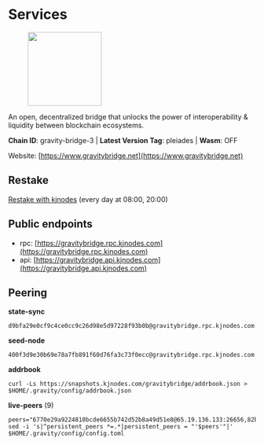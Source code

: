 # Services

<figure><img src="https://raw.githubusercontent.com/kj89/testnet_manuals/main/pingpub/logos/gravitybridge.png" width="150" alt=""><figcaption></figcaption></figure>

An open, decentralized bridge that unlocks the power of  interoperability & liquidity between blockchain ecosystems.

**Chain ID**: gravity-bridge-3 | **Latest Version Tag**: pleiades | **Wasm**: OFF

Website: [https://www.gravitybridge.net](https://www.gravitybridge.net)

## Restake

[Restake with kjnodes](https://restake.app/gravitybridge/gravityvaloper1nw3uavthnjwsgrrjzav2wdg9m0pw7k4fc7hvlz) (every day at 08:00, 20:00)
## Public endpoints

* rpc: [https://gravitybridge.rpc.kjnodes.com](https://gravitybridge.rpc.kjnodes.com)
* api: [https://gravitybridge.api.kjnodes.com](https://gravitybridge.api.kjnodes.com)

## Peering

**state-sync**

```
d9bfa29e0cf9c4ce0cc9c26d98e5d97228f93b0b@gravitybridge.rpc.kjnodes.com:26656
```

**seed-node**

```
400f3d9e30b69e78a7fb891f60d76fa3c73f0ecc@gravitybridge.rpc.kjnodes.com:26659
```

**addrbook**
```
curl -Ls https://snapshots.kjnodes.com/gravitybridge/addrbook.json > $HOME/.gravity/config/addrbook.json
```

**live-peers** (9)
```
peers="6770e29a9224810bcde6655b742d52b8a49d51e8@65.19.136.133:26656,82bf13b3c0af8cd0ea69c64ff43e61a5b7dbae7f@176.126.87.56:26656,bfd8af9f3af0d9d48d5eb53eacb6862e6eca932b@195.201.202.39:26656,5eac126c1b13eb220f8deb1239d9bcf713338ea3@15.235.13.145:26656,5568cb9d7585c9b9d8b1685510c3ce6d2a465e8c@15.235.44.50:26656,002aa595555a41de38f3816f10e5cced923757b3@34.223.93.26:26656,776a1bbafe0835847a129ebdff40b00eaa5fc057@45.76.35.76:26656,04ceb585f79410b709bee926ce209013bb3174ac@167.235.107.42:27013,d9bfa29e0cf9c4ce0cc9c26d98e5d97228f93b0b@144.76.163.233:26656"
sed -i 's|^persistent_peers *=.*|persistent_peers = "'$peers'"|' $HOME/.gravity/config/config.toml
```
